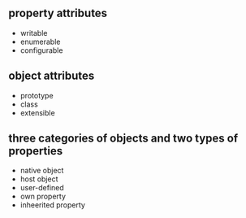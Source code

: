 ## property attributes
* writable
* enumerable
* configurable

## object attributes
* prototype
* class
* extensible

## three categories of objects and two types of properties
* native object
* host object
* user-defined
* own property
* inheerited property
